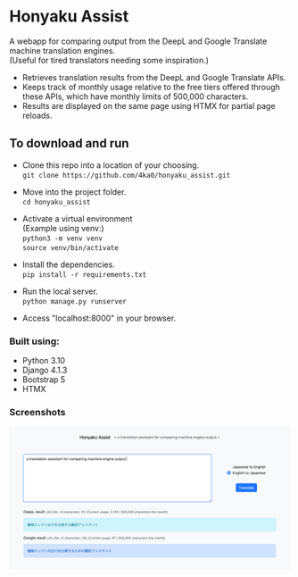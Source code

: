# Honyaku Assist

A webapp for comparing output from the DeepL and Google Translate machine translation engines.<br>
(Useful for tired translators needing some inspiration.)

- Retrieves translation results from the DeepL and Google Translate APIs.
- Keeps track of monthly usage relative to the free tiers offered through these APIs, which have monthly limits of 500,000 characters.
- Results are displayed on the same page using HTMX for partial page reloads.

## To download and run

* Clone this repo into a location of your choosing.<br>
`git clone https://github.com/4ka0/honyaku_assist.git`

* Move into the project folder.<br>
`cd honyaku_assist`

* Activate a virtual environment<br>
(Example using venv:)<br>
`python3 -m venv venv`<br>
`source venv/bin/activate`

* Install the dependencies.<br>
`pip install -r requirements.txt`

* Run the local server.<br>
`python manage.py runserver`

* Access "localhost:8000" in your browser.<br>

### Built using:

* Python 3.10
* Django 4.1.3
* Bootstrap 5
* HTMX

### Screenshots

<img src="screenshots/home.png"></br>
